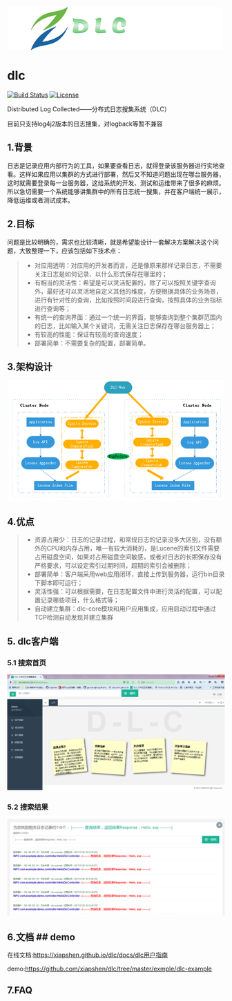 ![](LOGO.png)
# dlc
[![Build Status](https://travis-ci.org/xiapshen/dlc.svg?branch=master)](https://travis-ci.org/xiapshen/dlc) [![License](https://img.shields.io/badge/license-Apache%202-4EB1BA.svg)](https://www.apache.org/licenses/LICENSE-2.0.html)

Distributed Log Collected——分布式日志搜集系统（DLC）

目前只支持log4j2版本的日志搜集，对logback等暂不兼容

## 1.背景
日志是记录应用内部行为的工具，如果要查看日志，就得登录该服务器进行实地查看。这样如果应用以集群的方式进行部署，然后又不知道问题出现在哪台服务器，这时就需要登录每一台服务器，这给系统的开发、测试和运维带来了很多的麻烦。
所以急切需要一个系统能够讲集群中的所有日志统一搜集，并在客户端统一展示，降低运维或者测试成本。

## 2.目标

问题是比较明确的，需求也比较清晰，就是希望能设计一套解决方案解决这个问题，大致整理一下，应该包括如下技术点：

> *   对应用透明：对应用的开发者而言，还是像原来那样记录日志，不需要关注日志是如何记录、以什么形式保存在哪里的；
> *   有相当的灵活性：希望是可以灵活配置的，除了可以按照关键字查询外，最好还可以灵活地自定义其他的维度，方便根据具体的业务场景，进行有针对性的查询，比如按照时间段进行查询，按照具体的业务指标进行查询等；
> *   有统一的查询界面：通过一个统一的界面，能够查询到整个集群范围内的日志，比如输入某个关键词，无需关注日志保存在哪台服务器上；
> *   有较高的性能：保证有较高的查询速度；
> *   部署简单：不需要复杂的配置，部署简单。

## 3.架构设计
![](./docs/images/架构.PNG)

## 4.优点
     
> *   资源占用少：日志的记录过程，和常规日志的记录没多大区别，没有额外的CPU和内存占用，唯一有较大消耗的，是Lucene的索引文件需要占用磁盘空间，如果对占用磁盘空间敏感，或者对日志的长期保存没有严格要求，可以设定索引过期时间，超期的索引会被删除；
> *   部署简单：客户端采用web应用闭环，直接上传到服务器，运行bin目录下脚本即可运行；
> *   灵活性强：可以根据需要，在日志配置文件中进行灵活的配置，可以配置记录哪些项目，什么格式等；
> *   自动建立集群：dlc-core模块和用户应用集成，应用启动过程中通过TCP检测自动发现并建立集群

## 5. dlc客户端
### 5.1 搜索首页
![](./docs/images/search_index.PNG)

### 5.2 搜索结果
![](./docs/images/result.PNG)

## 6.文档 ## demo
在线文档:https://xiapshen.github.io/dlc/docs/dlc用户指南

demo:https://github.com/xiapshen/dlc/tree/master/exmple/dlc-example

## 7.FAQ

